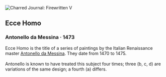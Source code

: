 <div class="artwork-of-the-day">
  <div class="container">
    <div class="img-wrapper">
      <img
        src="https://uploads1.wikiart.org/images/antonello-da-messina/ecce-homo.jpg!Large.jpg"
        alt="Charred Journal: Firewritten V" />
    </div>
    <div class="artwork-detail">
      <div class="artwork-origin"> 
        <h2 class="artwork-name">Ecce Homo</h2>
        <h3 class="artist">
          Antonello da Messina
                    ·  1473
        </h3>
      </div>
      <p class="description">
        <span class="artwork-description-text ng-binding" ng-bind-html="viewModel.ArtworkOfTheDay.Description | unsafe">Ecce Homo is the title of a series of paintings by the Italian Renaissance master <a target="_blank" href="/en/antonello-da-messina">Antonello da Messina</a>. They date from 1470 to 1475.
<br>
<br>Antonello is known to have treated this subject four times; three (b, c, d) are variations of the same design; a fourth (a) differs.</span>
                        <div class="text-shadow-container ng-hide" ng-show="showShadow"></div>
      </p>
    </div>
  </div>

</div>
